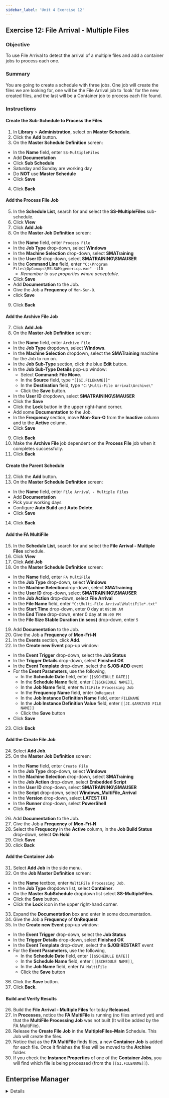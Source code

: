 ```yaml
---
sidebar_label: 'Unit 4 Exercise 12'
---
```


## Exercise 12: File Arrival - Multiple Files

### Objective

To use File Arrival to detect the arrival of a multiple files and add a container jobs to process each one.

### Summary

You are going to create a schedule with three jobs. One job will create the files we are looking for, one will be the File Arrival job to 'look' for the new created files, and the last will be a Container job to process each file found.

### Instructions

#### Create the Sub-Schedule to Process the Files

1.  In **Library** > **Administration**, select on **Master Schedule**. 
2.  Click the **Add** button.
3.  On the **Master Schedule Definition** screen:
* In the **Name** field, enter ```SS-MultipleFiles```
* Add **Documentation**
* Click **Sub Schedule**
* Saturday and Sunday are working day
* Do **NOT** use **Master Schedule**
* Click **Save**
4.  Click **Back**

#### Add the Process File Job

5.  In the **Schedule List**, search for and select the **SS-MultipleFiles** sub-schedule.
6.  Click **View**
7.  Click **Add Job**
8.  On the **Master Job Definition** screen:
* In the **Name** field, enter ```Process File```
* In the **Job Type** drop-down, select **Windows**
* In the **Machine Selection** drop-down, select **SMATraining**
* In the **User ID** drop-down, select **SMATRAINING\SMAUSER**
* In the **Command Line** field, enter ```"C:\Program Files\OpConxps\MSLSAM\genericp.exe" -t10```
  * _Remember to use properties where acceptable._
* Click **Save**
* Add **Documentation** to the Job. 
* Give the Job a **Frequency** of ```Mon-Sun-O```.
* click **Save**
9.  Click **Back**

#### Add the Archive File Job

7.  Click **Add Job**
8.  On the **Master Job Definition** screen:
* In the **Name** field, enter ```Archive File```
* In the **Job Type** dropdown, select **Windows**.
* In the **Machine Selection** dropdown, select the **SMATraining** machine for the Job to run on. 
* In the **Job Sub-Type** section, click the blue **Edit** button.
* In the **Job Sub-Type Details** pop-up window: 
  * Select **Command: File Move**.  
  * In the **Source** field, type ```"[[SI.FILENAME]]"```
  * In the **Destination** field, type ```"C:\Multi-File Arrival\Archive\"```
  * Click the **Save** button.
* In the **User ID** dropdown, select **SMATRAINING\SMAUSER**
* Click the **Save** 
* Click the **Lock** button in the upper right-hand corner.
* Add some **Documentation** to the Job.
* In the **Frequency** section, move **Mon-Sun-O** from the **Inactive** column and to the **Active** column.
* Click **Save**
9.  Click **Back**
10. Make the **Archive File** job dependent on the **Process File** job when it completes successfully.
11. Click **Back**

#### Create the Parent Schedule

12. Click the **Add** button.
13. On the **Master Schedule Definition** screen:
* In the **Name** field, enter ```File Arrival - Multiple Files```
* Add **Documentation**
* Pick your working days
* Configure **Auto Build** and **Auto Delete**.
* Click **Save**
14. Click **Back**

#### Add the FA MultiFile

15.  In the **Schedule List**, search for and select the **File Arrival - Multiple Files** schedule.
16.  Click **View**
17.  Click **Add Job**
18. On the **Master Schedule Definition** screen:
* In the **Name** field, enter ```FA MultiFile```
* In the **Job Type** drop-down, select **Windows**
* In the **Machine Selection**drop-down, select **SMATraining**
* In the **User ID** drop-down, select **SMATRAINING\SMAUSER**
* In the **Job Action** drop-down, select **File Arrival**
* In the **File Name** field, enter ```"C:\Multi-File Arrival\MultiFile*.txt"```
* In the **Start Time** drop-down, enter 0 day at ```09:00 AM```
* In the **End Time** drop-down, enter 0 day at ```06:00 PM```
* In the **File Size Stable Duration (in secs)** drop-down, enter ```5```
19. Add **Documentation** to the Job.
20. Give the Job a **Frequency** of **Mon-Fri-N**
21. In the **Events** section, click **Add**.
22. In the **Create new Event** pop-up window:
* In the **Event Trigger** drop-down, select the **Job Status**
* In the **Trigger Details** drop-down, select **Finished OK**
* In the **Event Template** drop-down, select the **$JOB:ADD** event
* For the **Event Parameters**, use the following, 
  * In the **Schedule Date** field, enter ```[[$SCHEDULE DATE]]```
  * In the **Schedule Name** field, enter ```[[$SCHEDULE NAME]]```,
  * In the **Job Name** field, enter ```MultiFile Processing Job```
  * In the **Frequency Name** field, enter ```OnRequest```
  * In the **Job Instance Definition Name** field, enter ```FILENAME```
  * In the **Job Instance Definition Value** field, enter ```[[JI.$ARRIVED FILE NAME]]```
  * Click the **Save** button
* Click **Save**
23. Click **Back**

#### Add the Create File Job

24. Select **Add Job**.
25. On the **Master Job Definition** screen:
* In the **Name** field, enter ```Create File```
* In the **Job Type** drop-down, select **Windows**
* In the **Machine Selection** drop-down, select **SMATraining**
* In the **Job Action** drop-down, select **Embedded Script**
* In the **User ID** drop-down, select **SMATRAINING\SMAUSER**
* In the **Script** drop-down, select **Windows_MultiFile_Arrival**
* In the **Version** drop-down, select **LATEST (X)**
* In the **Runner** drop-down, select **PowerShell**
* Click **Save**
26. Add **Documentation** to the Job.
27. Give the Job a **Frequency** of **Mon-Fri-N**
28. Select the **Frequecny** in the **Active** column, in the **Job Build Status** drop-down, select **On Hold**
29. Click **Save**
30. click **Back**

#### Add the Container Job

31.	Select **Add Job** in the side menu. 
32. On the **Job Master Definition** screen:
* In the **Name** textbox, enter ```MultiFile Processing Job```. 
* In the **Job Type** dropdown list, select **Container**.
* On the **Master SubSchedule** dropdown list select **SS-MultipleFiles**.
* Click the **Save** button.
* Click the **Lock** icon in the upper right-hand corner.
33. Expand the **Documentation** box and enter in some documentation.
34. Give the Job a **Frequency** of **OnRequest**
35. In the **Create new Event** pop-up window:
* In the **Event Trigger** drop-down, select the **Job Status**
* In the **Trigger Details** drop-down, select **Finished OK**
* In the **Event Template** drop-down, select the **$JOB:RESTART** event
* For the **Event Parameters**, use the following, 
  * In the **Schedule Date** field, enter ```[[$SCHEDULE DATE]]```
  * In the **Schedule Name** field, enter ```[[$SCHEDULE NAME]]```,
  * In the **Job Name** field, enter ```FA MultiFile```
  * Click the **Save** button
36. Click the **Save** button.
37. Click **Back**.

#### Build and Verify Results

26. Build the **File Arrival - Multiple Files** for today **Released**.
27. In **Processes**, notice the **FA MultiFile** is running (no files arrived yet) and that the **MultiFile Processing Job** was not built (It will be added by the FA MultiFile).
28. Release the **Create File Job** in the **MultipleFiles-Main** Schedule. This Job will create the files.
29. Notice that as the **FA MultiFile** finds files, a new **Container Job** is added for each file. Once it finishes the files will be moved to the **Archive** folder.
30. If you check the **Instance Properties** of one of the **Container Jobs**, you will find which file is being processed (from the ```[[SI.FILENAME]]```).

## Enterprise Manager

<details>

:::tip [Walkthrough Video - Unit 4 Exercise 12](../static/videobasic/U4E12.mp4)

:::


1. Create a new **Main Schedule** using the default settings. Name it ** File Arrival - Multiple Files**. Add **Documentation** to the Schedule. 
2. Add a **Windows FA MultiFile** to the **MultipleFiles-Main** Schedule.
 * **Name**: **FA MultiFile**
 * **Job Type**: ```Windows```
 * **Primary Machine**: ```SMATraining```
 * **Job Action**: ```File Arrival```
 * **User ID**: ```SMATRAINING\SMAUSER```
 * **File Name**: ```"C:\Multi-File Arrival\MultiFile*.txt"```
 * **Start Time**: ```0900```
 * **End Time**: ```1700```
 * **File Size Stable Duration (in secs)**: ```5```
3. Give the Job the ```Mon-Fri-N``` Frequency.
4. On the **Events** tab, Add a new Event
 * On the **Event Trigger** screen select the **Job Status** radio button, click **Next**.
 * On the **Trigger Details** screen for **Job Status**, select **Finished OK**, click **Next**.
 * On the **Event Definition** screen, for the **Event Template** select:   

 ```$JOB:ADD,<Schedule date>,<Schedule name>,<Job name>,<Frequency name>,[Job instance property definitions]```

 * For the **Event Parameters**, use the following, 

 ```[[$SCHEDULE DATE]],[[$SCHEDULE NAME]],MultiFile Processing Job,OnRequest,FILENAME=[[JI.$ARRIVED FILE NAME]]```

 click **Finish**.
6. Still in the **Job Master** tab and with the **MultipleFiles-Main** Schedule selected, add a new Job. This will be an **embedded script Job** (already configured) that will create the files.
 * **Name**: **Create File**
 * **Job Type**: ```Windows```
 * **Primary Machine**: ```SMATraining```
 * **Job Action**: ```Embedded Script```
 * **User ID**: ```SMATRAINING\SMAUSER```
 * **Script**: ```Windows_MultiFile_Arrival```
 * **Version**: ```LATEST```
 * **Runner**: ```PowerShell```
 * **Arguments**: Do not type anything (leave it blank)
7. Give the Job the ```Mon-Fri-N``` Frequency.
8. Give the Job a **Job Build Status**, of ```On Hold```.
9. Add **Documentation** to the Job.
10. Outside of OpCon verify that the follow folder exists:
```C:\Multi-File Arrival```
11. Back to **Enterprise Manager**, create a new **Schedule**, name it **MultipleFiles-SubSchedule**.
12. Under the **Schedule Properties** frame, mark it as a **SubSchedule**.
13. Add **Documentation** to the SubSchedule.
14. Leave the other fields with the **default values**.
15. Under the **Administration** topic, Double-Click on **Job Master**. 
16. In the **Schedule** drop-down list, select **MultipleFiles-SubSchedule**.
17. Click the **Add** button on the **Job Master** toolbar.
18. In the **Name** textbox, enter **Process File**.
19. Run the **Windows Genericp program** in the **Command Line**.
 * Example: ```"[[MI.PathWindows]]\genericp.exe" -t10 -e0```
20. Give the Job a **Frequency** of ```Mon-Fri-N```.
21. Add **Documentation** to the Job. 
22. With the **MultipleFiles-SubSchedule** selected, click the **Add** button on the **Job Master** toolbar. 
 * **Name**: **Archive File**
 * **Job Type**: ```Windows```
 * **Job Sub-Type**: ```Command: File Move```
 * **Primary Machine**: ```SMATraining```
 * **User ID**: ```SMATTRAINING\SMAUSER```
 * **Source**: ```“[[SI.FILENAME]]”```
 * **Destination**: ```“C:\Multi-File Arrival\Archive\”```
23. Click the **Save** button.
24. Give the Job a **Frequency** of ```Mon-Fri-N```.
25. Add **Documentation** to the Job.
26. Make the **Archive File Job** dependent on the **Process File Job** completing successfully.
27. In the **Job Master**, be sure you have the **MultipleFiles-Main** Schedule selected.
28. Add a Job to the **MultipleFiles-Main** Schedule.
 * Click the **Add** button on the **Job Master** toolbar. 
 * In the **Name** textbox, enter **MultiFile Processing Job**.
 * In the **Job Type** drop-down list, select **Container**.
 * In the **Schedule to run as SubSchedule** drop down select **MultipleFiles-SubSchedule**.
 * Click the **Save** button.
29. Give the Job a **Frequency** of ```OnRequest```.
30. Add **Documentation** to the Job.
31. In the **Events** box, **Add** a new Event.
 * For **Event Trigger** select the **Job Status** radio button, click **Next**.
 * For **Job Status**, select **Finished OK**, click **Next**.
 * For **Event Template** select:   
 ```$JOB:RESTART <Schedule date>,<Schedule name>,<Job name>```

 * For the **Event Parameters**, use the following:   
 ```[[$SCHEDULE DATE]],[[$SCHEDULE NAME]],FA MultiFile ```

32. Build the ** File Arrival - Multiple Files** for today **Released**.
33. In a View, notice the **FA MultiFile** is running (no files arrived yet) and that the **MultiFile Processing Job** was not built (```OnRequest``` – It will be added by the FA MultiFile).
35. Release the **Create File Job** in the **MultipleFiles-Main** Schedule. This Job will create the files.
36. Notice that as the **FA MultiFile** finds files, a new **Container Job** is added for each file. Once it finishes the files will be moved to the **Archive** folder.
37. If you check the **Instance Properties** of one of the **Container Jobs**, you will find which file is being processed (from the ```[[SI.FILENAME]]```).
 * Check the **Job Information**.

</details>